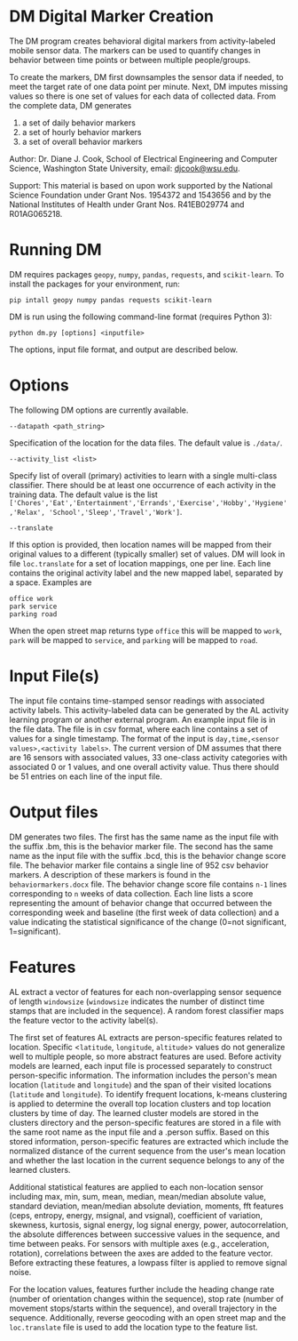 # DM Digital Marker Creation

The DM program creates behavioral digital markers from activity-labeled mobile
sensor data. The markers can be used to quantify changes in behavior between
time points or between multiple people/groups.

To create the markers, DM first downsamples the sensor data if needed, to
meet the target rate of one data point per minute. Next, DM imputes missing
values so there is one set of values for each data of collected data.
From the complete data, DM generates
1) a set of daily behavior markers
2) a set of hourly behavior markers
3) a set of overall behavior markers

Author: Dr. Diane J. Cook, School of Electrical Engineering and
Computer Science, Washington State University, email: djcook@wsu.edu.

Support: This material is based on upon work supported by the National Science
Foundation under Grant Nos. 1954372 and 1543656 and by the National Institutes
of Health under Grant Nos. R41EB029774 and R01AG065218.


# Running DM

DM requires packages `geopy`, `numpy`, `pandas`, `requests`, and `scikit-learn`.  To install the
packages for your environment, run:
```
pip intall geopy numpy pandas requests scikit-learn
```

DM is run using the following command-line format (requires Python 3):
```
python dm.py [options] <inputfile>
```
The options, input file format, and output are described below.


# Options

The following DM options are currently available.

```
--datapath <path_string>
```
Specification of the location for the data files.
The default value is `./data/`.

```
--activity_list <list>
```
Specify list of overall (primary) activities to learn with a single
multi-class classifier. There should be at least one occurrence of each
activity in the training data. The default value is the list
`['Chores','Eat','Entertainment','Errands','Exercise','Hobby','Hygiene','Relax',
'School','Sleep','Travel','Work']`.

```
--translate
```
If this option is provided, then location names will be mapped from their
original values to a different (typically smaller) set of values.
DM will look in file `loc.translate` for a set of location mappings,
one per line. Each line contains the original activity label and the
new mapped label, separated by a space. Examples are
```
office work
park service
parking road
```
When the open street map returns type `office` this will be mapped to `work`,
`park` will be mapped to `service`, and `parking` will be mapped to `road`.


# Input File(s)

The input file contains time-stamped sensor readings with associated activity
labels. This activity-labeled data can be generated by the AL activity learning
program or another external program. An example input file is in the
file data. The file is in csv format, where each line contains a set of values
for a single timestamp. The format of the input is
`day,time,<sensor values>,<activity labels>`.
The current version of DM assumes that there are 16 sensors with associated
values, 33 one-class activity categories with associated 0 or 1 values, and
one overall activity value. Thus there should be 51 entries on each line
of the input file.


# Output files

DM generates two files. The first has the same name as the input file with the
suffix .bm, this is the behavior marker file. The second has the same name as
the input file with the suffix .bcd, this is the behavior change score file.
The behavior marker file contains a single line of 952 csv behavior markers.
A description of these markers is found in the `behaviormarkers.docx` file.
The behavior change score file contains `n-1` lines corresponding to `n` weeks of
data collection. Each line lists a score representing the amount of behavior
change that occurred between the corresponding week and baseline (the first
week of data collection) and a value indicating the statistical significance
of the change (0=not significant, 1=significant).


# Features

AL extract a vector of features for each non-overlapping sensor sequence of
length `windowsize` (`windowsize` indicates the number of distinct time stamps that
are included in the sequence). A random forest classifier maps the feature
vector to the activity label(s).

The first set of features AL extracts are person-specific features related to
location. Specific <`latitude`, `longitude`, `altitude`> values do not generalize
well to multiple people, so more abstract features are used. Before activity
models are learned, each input file is processed separately to construct
person-specific information. The information includes the person's mean
location (`latitude` and `longitude`) and the span of their visited locations
(`latitude` and `longitude`). To identify frequent locations, k-means clustering
is applied to determine the overall top location clusters and top location
clusters by time of day. The learned cluster models are stored in the clusters
directory and the person-specific features are stored in a file with the
same root name as the input file and a .person suffix. Based on this stored
information, person-specific features are extracted which include the
normalized distance of the current sequence from the user's mean location and
whether the last location in the current sequence belongs to any of the
learned clusters.

Additional statistical features are applied to each non-location sensor
including max, min, sum, mean, median, mean/median absolute value, standard
deviation, mean/median absolute deviation, moments, fft features (ceps, entropy,
energy, msignal, and vsignal), coefficient of variation, skewness, kurtosis,
signal energy, log signal energy, power, autocorrelation, the absolute
differences between successive values in the sequence, and time between peaks.
For sensors with multiple axes (e.g., acceleration, rotation), correlations
between the axes are added to the feature vector. Before extracting these
features, a lowpass filter is applied to remove signal noise.

For the location values, features further include the heading change rate
(number of orientation changes within the sequence), stop rate (number of
movement stops/starts within the sequence), and overall trajectory in
the sequence. Additionally, reverse geocoding with an open street map
and the `loc.translate` file is used to add the location type to the feature list.

